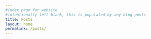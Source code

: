 ```yaml
---
#index page for website
#intentionally left blank, this is populated by any blog posts
title: Posts
layout: home
permalink: /posts/
---
```

